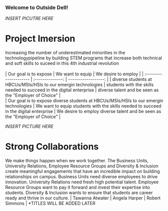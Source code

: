 ### Welcome to Outside Dell!

*INSERT PICUTRE HERE*
# Project Imersion
Increasing the number of underestimated minorities in the technologypipeline by building STEM programs that increase both technical and soft skills to suceed in this 4th industrial revolution</br>
</br>
| Our goal is to expose | We want to equip | We desire to employ |
| :-------------------- | :--------------: | ------------------: |
| diverse students at HBCUs/MSIs/HSIs to our emergin technologies | students with the skills needed to succeed in the digital enterprise | diverse talent and be seen as the "Employer of Choice" |
</br>
| Our goal is to expose diverse students at HBCUs/MSIs/HSIs to our emergin technologies | We want to equip students with the skills needed to succeed in the digital enterprise | We desire to employ diverse talent and be seen as the "Employer of Choice" |
</br>

*INSERT PICTURE HERE*
# Strong Collaborations
We make things happen when we work together. The Business Units, University Relations, Employee Resource Groups and Diversity & Inclusion create meaningful engagements that have an incredible impact on building relationships on campus.  Business Units need diverse employees to drive innovation.  University Relations need fresh high potential talent.  Employee Resource Groups want to pay it forward and invest their expertise into students.  Diversity & Inclusion wants to ensure that students are career ready and thrive in our culture.
| Tawanna Atwater | Angela Harper | Robert Simmons |
*TITLES WILL BE ADDED LATER

